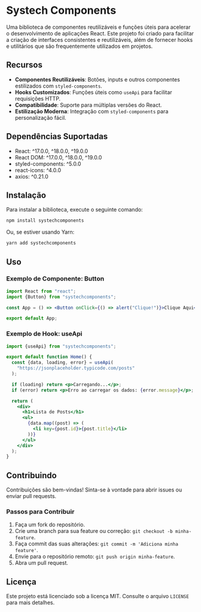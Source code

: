 # Systech Components

Uma biblioteca de componentes reutilizáveis e funções úteis para acelerar o desenvolvimento de aplicações React. Este projeto foi criado para facilitar a criação de interfaces consistentes e reutilizáveis, além de fornecer hooks e utilitários que são frequentemente utilizados em projetos.

## Recursos

- **Componentes Reutilizáveis**: Botões, inputs e outros componentes estilizados com `styled-components`.
- **Hooks Customizados**: Funções úteis como `useApi` para facilitar requisições HTTP.
- **Compatibilidade**: Suporte para múltiplas versões do React.
- **Estilização Moderna**: Integração com `styled-components` para personalização fácil.

## Dependências Suportadas

- React: ^17.0.0, ^18.0.0, ^19.0.0
- React DOM: ^17.0.0, ^18.0.0, ^19.0.0
- styled-components: ^5.0.0
- react-icons: ^4.0.0
- axios: ^0.21.0

## Instalação

Para instalar a biblioteca, execute o seguinte comando:

```bash
npm install systechcomponents
```

Ou, se estiver usando Yarn:

```bash
yarn add systechcomponents
```

## Uso

### Exemplo de Componente: Button

```jsx
import React from "react";
import {Button} from "systechcomponents";

const App = () => <Button onClick={() => alert("Clique!")}>Clique Aqui</Button>;

export default App;
```

### Exemplo de Hook: useApi

```jsx
import {useApi} from "systechcomponents";

export default function Home() {
  const {data, loading, error} = useApi(
    "https://jsonplaceholder.typicode.com/posts"
  );

  if (loading) return <p>Carregando...</p>;
  if (error) return <p>Erro ao carregar os dados: {error.message}</p>;

  return (
    <div>
      <h1>Lista de Posts</h1>
      <ul>
        {data.map((post) => (
          <li key={post.id}>{post.title}</li>
        ))}
      </ul>
    </div>
  );
}
```

## Contribuindo

Contribuições são bem-vindas! Sinta-se à vontade para abrir issues ou enviar pull requests.

### Passos para Contribuir

1. Faça um fork do repositório.
2. Crie uma branch para sua feature ou correção: `git checkout -b minha-feature`.
3. Faça commit das suas alterações: `git commit -m 'Adiciona minha feature'`.
4. Envie para o repositório remoto: `git push origin minha-feature`.
5. Abra um pull request.

## Licença

Este projeto está licenciado sob a licença MIT. Consulte o arquivo `LICENSE` para mais detalhes.
